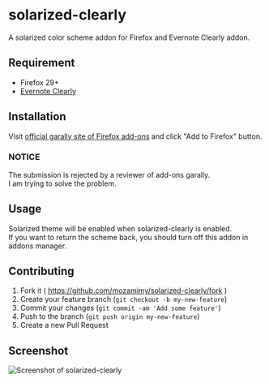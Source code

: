 # solarized-clearly

A solarized color scheme addon for Firefox and Evernote Clearly addon.

## Requirement

- Firefox 29+
- [Evernote Clearly](http://evernote.com/clearly/)

## Installation

Visit [official garally site of Firefox add-ons](https://addons.mozilla.org/en-US/firefox/addon/solarized-clearly/) and click "Add to Firefox" button.

### NOTICE

The submission is rejected by a reviewer of add-ons garally.  
I am trying to solve the problem.

## Usage

Solarized theme will be enabled when solarized-clearly is enabled.  
If you want to return the scheme back, you should turn off this addon in addons manager.

## Contributing

1. Fork it ( https://github.com/mozamimy/solarized-clearly/fork )
2. Create your feature branch (`git checkout -b my-new-feature`)
3. Commit your changes (`git commit -am 'Add some feature'`)
4. Push to the branch (`git push origin my-new-feature`)
5. Create a new Pull Request

## Screenshot

![Screenshot of solarized-clearly](https://raw.githubusercontent.com/wiki/mozamimy/solarized-clearly/images/ss.png)
